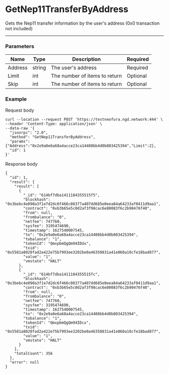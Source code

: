 # GetNep11TransferByAddress
Gets the Nep11 transfer information by the user's address (0x0 transaction not included)
<hr>

### Parameters

|    Name    | Type | Description | Required |
| ---------- | --- |    ------    | ----|
| Address    | string|  The user's address| Required |
| Limit    | int|  The number of items to return| Optional|
| Skip    | int|  The number of items to return| Optional |


### Example

Request body

```
curl --location --request POST 'https://testneofura.ngd.network:444' \
--header 'Content-Type: application/json' \
--data-raw '{
  "jsonrpc": "2.0",
  "method": "GetNep11TransferByAddress",
  "params": {"Address":"0x2e9a0e6a68a4acce23ca14408bb4d0b803425394","Limit":2},
  "id": 1
}'
```
Response body

```json5
{
  "id": 1,
  "result": {
    "result": [
      {
        "_id": "614bf7dba1411184355515f5",
        "blockhash": "0x3bebc4e090a3f1e7d2dc6f466c08377a407dd685e0eea84a64233af0411d9aa1",
        "contract": "0xb3b65e5c0d2af3f98cac6e80083f6c2b90476f40",
        "from": null,
        "frombalance": "0",
        "netfee": 747760,
        "sysfee": 3195474690,
        "timestamp": 1627540007545,
        "to": "0x2e9a0e6a68a4acce23ca14408bb4d0b803425394",
        "tobalance": "1",
        "tokenId": "QmxpbmQgQm94IDUx",
        "txid": "0x5581a8020fad2a422e75b7993ee3202be0a46350831a41e060a10cfe18bad877",
        "value": "1",
        "vmstate": "HALT"
      },
      {
        "_id": "614bf7dba1411184355515fc",
        "blockhash": "0x3bebc4e090a3f1e7d2dc6f466c08377a407dd685e0eea84a64233af0411d9aa1",
        "contract": "0xb3b65e5c0d2af3f98cac6e80083f6c2b90476f40",
        "from": null,
        "frombalance": "0",
        "netfee": 747760,
        "sysfee": 3195474690,
        "timestamp": 1627540007545,
        "to": "0x2e9a0e6a68a4acce23ca14408bb4d0b803425394",
        "tobalance": "1",
        "tokenId": "QmxpbmQgQm94IDcx",
        "txid": "0x5581a8020fad2a422e75b7993ee3202be0a46350831a41e060a10cfe18bad877",
        "value": "1",
        "vmstate": "HALT"
      }
    ],
    "totalCount": 356
  },
  "error": null
}
```

